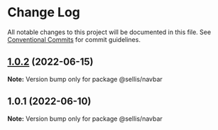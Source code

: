 # Change Log

All notable changes to this project will be documented in this file.
See [Conventional Commits](https://conventionalcommits.org) for commit guidelines.

## [1.0.2](https://github.com/scottellis64/lerna-monorepo/compare/@sellis/navbar@1.0.1...@sellis/navbar@1.0.2) (2022-06-15)

**Note:** Version bump only for package @sellis/navbar





## 1.0.1 (2022-06-10)

**Note:** Version bump only for package @sellis/navbar
